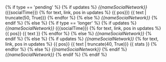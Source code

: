 {% if type == 'pending' %} 
{% if updates %} 
*{{nameSocialNetwork}}* ({{socialTime}}) 
{% for text, link, pos in updates %} {{ pos}}) {{ text | truncate(50, True)}}
{% endfor %} {% else %} *{{nameSocialNetwork}}* {% endif %} {% else %} 
{% if type == 'longer' %}
{% if updates %} 
*{{nameSocialNetwork}}* ({{socialTime}}) 
{% for text, link, pos in updates %} {{ pos}} {{ text }}
{% endfor %} {% else %} *{{nameSocialNetwork}}* {% endif %} {% else %}
{% if updates %} *{{nameSocialNetwork}}*
{% for text, link, pos in updates %} {{ pos}} {{ text | truncate(40, True)}} {{ stats }}
{% endfor %}
{% else %} *{{nameSocialNetwork}}* {% endif %} *{{nameSocialNetwork}}* {% endif %}
{% endif %}
